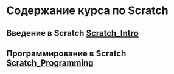 # Содержание курса по Scratch

## Введение в Scratch [Scratch_Intro](1_Scratch_Intro/README.md)

## Программирование в Scratch [Scratch_Programming](2_Scratch_Programming/README.md)


